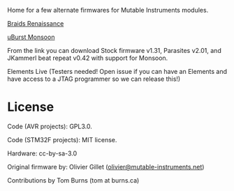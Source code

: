 Home for a few alternate firmwares for Mutable Instruments modules.

[Braids Renaissance](https://burns.ca/eurorack.html)

[uBurst Monsoon](https://github.com/boourns/eurorack-renaissance/releases/tag/monsoon_stock_v1.0)

From the link you can download Stock firmware v1.31, Parasites v2.01, and JKammerl beat repeat v0.42 with support for Monsoon.

Elements Live (Testers needed!  Open issue if you can have an Elements and have access to a JTAG programmer so we can release this!)

License
=======

Code (AVR projects): GPL3.0.

Code (STM32F projects): MIT license.

Hardware: cc-by-sa-3.0

Original firmware by: Olivier Gillet (olivier@mutable-instruments.net)

Contributions by Tom Burns (tom at burns.ca)
